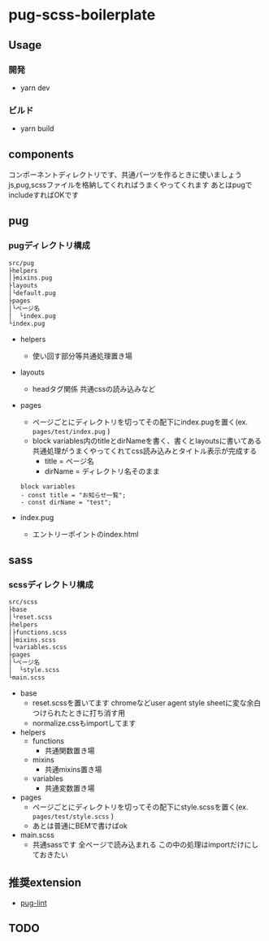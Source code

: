 # pug-scss-boilerplate

## Usage

### 開発

- yarn dev

### ビルド

- yarn build

## components

コンポーネントディレクトリです、共通パーツを作るときに使いましょう
js,pug,scssファイルを格納してくれればうまくやってくれます
あとはpugでincludeすればOKです

## pug

### pugディレクトリ構成

```zsh
src/pug
├helpers
│├mixins.pug
├layouts
│└default.pug
├pages
│└ページ名
│  └index.pug
└index.pug
```

- helpers
  - 使い回す部分等共通処理置き場
- layouts
  - headタグ関係 共通cssの読み込みなど
- pages
  - ページごとにディレクトリを切ってその配下にindex.pugを置く(ex. `pages/test/index.pug` )
  - block variables内のtitleとdirNameを書く、書くとlayoutsに書いてある共通処理がうまくやってくれてcss読み込みとタイトル表示が完成する
    - title = ページ名
    - dirName = ディレクトリ名そのまま

  ```pug
  block variables
  - const title = "お知らせ一覧";
  - const dirName = "test";
  ```

- index.pug
  - エントリーポイントのindex.html

## sass

### scssディレクトリ構成

```zsh
src/scss
├base
│└reset.scss
├helpers
│├functions.scss
│├mixins.scss
│└variables.scss
├pages
│└ページ名
│  └style.scss
└main.scss
```

- base
  - reset.scssを置いてます chromeなどuser agent style sheetに変な余白つけられたときに打ち消す用
  - normalize.cssもimportしてます
- helpers
  - functions
    - 共通関数置き場
  - mixins
    - 共通mixins置き場
  - variables
    - 共通変数置き場
- pages
  - ページごとにディレクトリを切ってその配下にstyle.scssを置く(ex. `pages/test/style.scss` )
  - あとは普通にBEMで書けばok
- main.scss
  - 共通sassです 全ページで読み込まれる この中の処理はimportだけにしておきたい

## 推奨extension

- [pug-lint](https://marketplace.visualstudio.com/items?itemName=mrmlnc.vscode-puglint)

## TODO

